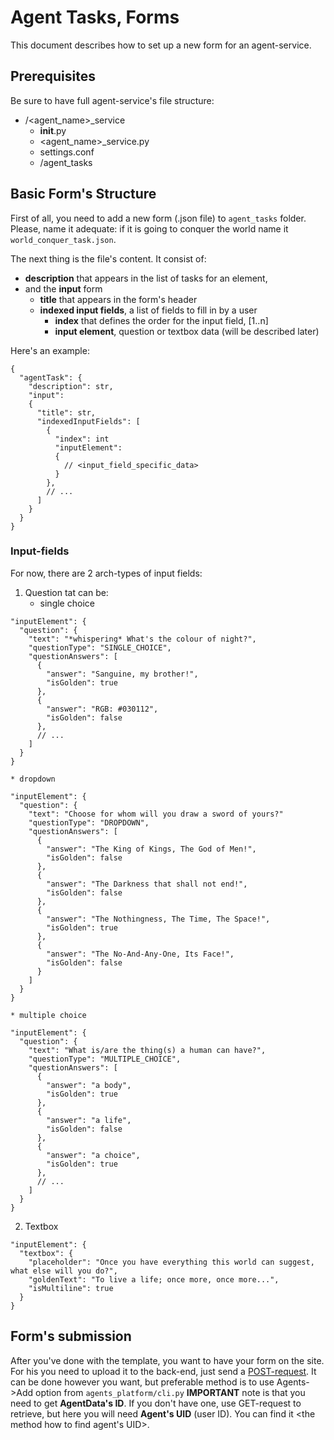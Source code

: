 # Agent Tasks,  Forms
This document describes how to set up a new form for an agent-service.

## Prerequisites
Be sure to have full agent-service's file structure:
* /<agent_name>_service
    * __init__.py
    * <agent_name>_service.py
    * settings.conf
    * /agent_tasks


## Basic Form's Structure
First of all, you need to add a new form (.json file) to `agent_tasks` folder.
Please, name it adequate: if it is going to conquer the world name it `world_conquer_task.json`.

The next thing is the file's content.
It consist of:
* **description** that appears in the list of tasks for an element,
* and the **input** form
    * **title** that appears in the form's header
    * **indexed input fields**, a list of fields to fill in by a user
        * **index** that defines the order for the input field, [1..n]
        * **input element**, question or textbox data (will be described later)

Here's an example:
```
{
  "agentTask": {
    "description": str,
    "input":
    {
      "title": str,
      "indexedInputFields": [
        {
          "index": int
          "inputElement":
          {
            // <input_field_specific_data>
          }
        },
        // ...
      ]
    }
  }
}
```

### Input-fields
For now, there are 2 arch-types of input fields:
1. Question tat can be:
    * single choice
```
"inputElement": {
  "question": {
    "text": "*whispering* What's the colour of night?",
    "questionType": "SINGLE_CHOICE",
    "questionAnswers": [
      {
        "answer": "Sanguine, my brother!",
        "isGolden": true
      },
      {
        "answer": "RGB: #030112",
        "isGolden": false
      },
      // ...
    ]
  }
}
```
    * dropdown
```
"inputElement": {
  "question": {
    "text": "Choose for whom will you draw a sword of yours?"
    "questionType": "DROPDOWN",
    "questionAnswers": [
      {
        "answer": "The King of Kings, The God of Men!",
        "isGolden": false
      },
      {
        "answer": "The Darkness that shall not end!",
        "isGolden": false
      },
      {
        "answer": "The Nothingness, The Time, The Space!",
        "isGolden": true
      },
      {
        "answer": "The No-And-Any-One, Its Face!",
        "isGolden": false
      }
    ]
  }
}
```
    * multiple choice
```
"inputElement": {
  "question": {
    "text": "What is/are the thing(s) a human can have?",
    "questionType": "MULTIPLE_CHOICE",
    "questionAnswers": [
      {
        "answer": "a body",
        "isGolden": true
      },
      {
        "answer": "a life",
        "isGolden": false
      },
      {
        "answer": "a choice",
        "isGolden": true
      },
      // ...
    ]
  }
}
```
2. Textbox
```
"inputElement": {
  "textbox": {
    "placeholder": "Once you have everything this world can suggest, what else will you do?",
    "goldenText": "To live a life; once more, once more...",
    "isMultiline": true
  }
}
```

## Form's submission
After you've done with the template, you want to have your form on the site.
For his you need to upload it to the back-end, just send a [POST-request](https://apiary.com/agentdata/<AgentDataID>).
It can be done however you want, but preferable method is to use Agents->Add option from `agents_platform/cli.py`
**IMPORTANT** note is that you need to get **AgentData's ID**.
If you don't have one, use GET-request to retrieve, but here you will need **Agent's UID** (user ID).
You can find it <the method how to find agent's UID>.
